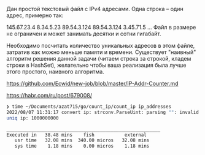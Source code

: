Дан простой текстовый файл с IPv4 адресами. Одна строка – один адрес, примерно так:

145.67.23.4
8.34.5.23
89.54.3.124
89.54.3.124
3.45.71.5
...
Файл в размере не ограничен и может занимать десятки и сотни гигабайт.

Необходимо посчитать количество уникальных адресов в этом файле, затратив как можно меньше памяти и времени. Существует "наивный" алгоритм решения данной задачи (читаем строка за строкой, кладем строки в HashSet), желательно чтобы ваша реализация была лучше этого простого, наивного алгоритма.


https://github.com/Ecwid/new-job/blob/master/IP-Addr-Counter.md

https://habr.com/ru/post/679008/




```bash
❯ time ~/Documents/azat715/go/count_ip/count_ip ip_addresses
2022/08/07 11:31:17 convert ip: strconv.ParseUint: parsing "": invalid syntax
uniq ip: 1000000000

________________________________________________________
Executed in   38.48 mins    fish           external
   usr time   32.08 mins  340.00 micros   32.08 mins
   sys time    1.18 mins    0.00 micros    1.18 mins
```
